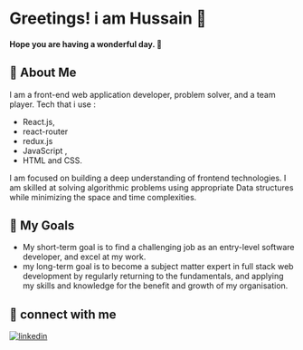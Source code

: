 # Greetings! i am Hussain 👋
#### Hope you are having a wonderful day. 🌈

## 🚀 About Me

I am a front-end web application developer, problem solver, and a team player. 
Tech that i use :
- React.js, 
- react-router
- redux.js
- JavaScript , 
- HTML and CSS. 

I am focused on building a deep understanding of frontend technologies.
I am skilled at solving algorithmic problems using appropriate Data structures while minimizing the space and time complexities. 

## 🎯 My Goals 
- My short-term goal is to find a challenging job as an entry-level software developer, and excel at my work. 
- my long-term goal is to become a subject matter expert in full stack web development by regularly returning to the fundamentals, and applying my skills and knowledge for the benefit and growth of my organisation.

## 🔗 connect with me
[![linkedin](https://img.shields.io/badge/linkedin-0A66C2?style=for-the-badge&logo=linkedin&logoColor=white)](https://www.linkedin.com/in/kalbe-hussain-rizvi/)

<!--
**iamhussainrizvi/iamhussainrizvi** is a ✨ _special_ ✨ repository because its `README.md` (this file) appears on your GitHub profile.

Here are some ideas to get you started:

- 🔭 I’m currently working on ...
- 🌱 I’m currently learning ...
- 👯 I’m looking to collaborate on ...
- 🤔 I’m looking for help with ...
- 💬 Ask me about ...
- 📫 How to reach me: ...
- 😄 Pronouns: ...
- ⚡ Fun fact: ...
-->
